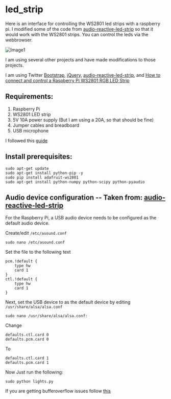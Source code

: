 # led_strip

Here is an interface for controlling the WS2801 led strips with a raspberry pi. I modified some of the code from [audio-reactive-led-strip](https://github.com/scottlawsonbc/audio-reactive-led-strip) so that it would work with the WS2801 strips. You can control the leds via the webbrowser.

![Image1](https://i.imgur.com/77E0aAP.png)

I am using several other projects and have made modifications to those projects.

I am using Twitter [Bootstrap](https://getbootstrap.com/), [jQuery](https://jquery.com/), [audio-reactive-led-strip](https://github.com/scottlawsonbc/audio-reactive-led-strip), and [How to connect and control a Raspberry Pi WS2801 RGB LED Strip](https://tutorials-raspberrypi.com/how-to-control-a-raspberry-pi-ws2801-rgb-led-strip/)

## Requirements:
1. Raspberry Pi
2. WS2801 LED strip
3. 5V 10A power supply (But I am using a 20A, so that should be fine)
4. Jumper cables and breadboard
5. USB microphone

I followed this [guide](https://tutorials-raspberrypi.com/how-to-control-a-raspberry-pi-ws2801-rgb-led-strip/)

## Install prerequisites:
```
sudo apt-get update
sudo apt-get install python-pip -y
sudo pip install adafruit-ws2801
sudo apt-get install python-numpy python-scipy python-pyaudio
```

## Audio device configuration -- Taken from: [audio-reactive-led-strip](https://github.com/scottlawsonbc/audio-reactive-led-strip)
For the Raspberry Pi, a USB audio device needs to be configured as the default audio device.

Create/edit `/etc/asound.conf`
```
sudo nano /etc/asound.conf
```
Set the file to the following text
```
pcm.!default {
    type hw
    card 1
}
ctl.!default {
    type hw
    card 1
}
```

Next, set the USB device to as the default device by editing `/usr/share/alsa/alsa.conf`
```
sudo nano /usr/share/alsa/alsa.conf:
```
Change
```
defaults.ctl.card 0
defaults.pcm.card 0
```
To
```
defaults.ctl.card 1
defaults.pcm.card 1
```

Now Just run the following:

```
sudo python lights.py
```

If you are getting bufferoverflow issues follow [this](https://github.com/scottlawsonbc/audio-reactive-led-strip/commit/fa492bbffc13cc59820ffff1bf8767daad969620)
